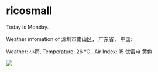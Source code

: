 # ricosmall

Today is Monday.

Weather infomation of 深圳市南山区， 广东省， 中国: 

Weather: 小雨, Temperature: 26 ℃ , Air Index: 15 优雷电 黄色

<img src="https://github-readme-stats.vercel.app/api?username=ricosmall&show_icons=true" />
